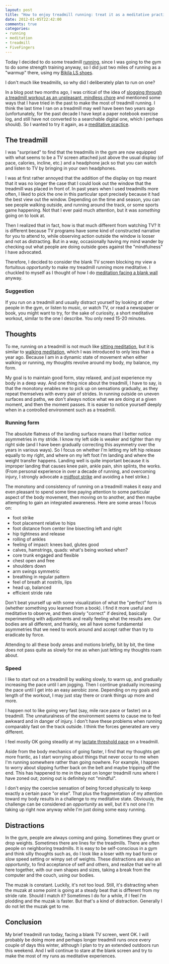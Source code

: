 ```yaml
---
layout: post
title: "How to enjoy treadmill running: treat it as a meditative practice"
date: 2012-01-05T22:42:00
comments: true
categories:
- running
- meditation
- treadmill
- FiveFingers
---
```

Today I decided to do some treadmill [running](/blog/categories/running), since I was going to the gym to do some strength training anyway, so I did just two miles of running as a "warmup" there, using my [Bikila LS shoes](/blog/2012/01/02/new-experiment-for-a-new-year-winter-running-in-vibram-fivefingers-shoes/).

I don't much like treadmills, so why did I deliberately plan to run on one?

<!--more-->

In a blog post two months ago, I was critical of the idea of [slogging through a treadmill workout as an unpleasant, mindless chore](/blog/2011/11/04/against-just-putting-in-the-time/) and mentioned some ways that I have tried in the past to make the most of treadmill running. I think the last time I ran on a treadmill may well have been two years ago (unfortunately, for the past decade I have kept a paper notebook exercise log, and still have not converted to a searchable digital one, which I perhaps should). So I wanted to try it again, as a [meditative practice](/blog/categories/meditation/).

## The treadmill

I was "surprised" to find that the treadmills in the gym are now equipped with what seems to be a TV screen attached just above the usual display (of pace, calories, incline, etc.) and a headphone jack so that you can watch and listen to TV by bringing in your own headphones.

I was at first rather annoyed that the addition of the display on top meant that it was no longer the case that I could look out the window that the treadmill was placed in front of. In past years when I used treadmills more often, I liked to pick the one in this particular spot precisely because it had the best view out the window. Depending on the time and season, you can see people walking outside, and running around the track, or some sports game happening. Not that I ever paid much attention, but it was *something* going on to look at.

Then I realized that in fact, how is that much different from watching TV? It is different because TV programs have some kind of constructed narrative for you to attend to, while observing action outside the window is looser and not as distracting. But in a way, occasionally having my mind wander by checking out what people are doing outside goes against the "mindfulness" I have advocated.

Therefore, I decided to consider the blank TV screen blocking my view a fortuitous *opportunity* to make my treadmill running more meditative. I chuckled to myself as I thought of how I do [meditation facing a blank wall](/blog/2011/09/28/staring-at-the-wall-with-nowhere-to-go/) anyway.

### Suggestion

If you run on a treadmill and usually distract yourself by looking at other people in the gym, or listen to music, or watch TV, or read a newspaper or book, you might want to try, for the sake of curiosity, a short meditative workout, similar to the one I describe. You only need 15-20 minutes.

## Thoughts

To me, running on a treadmill is not much like [sitting meditation](http://en.wikipedia.org/wiki/Zazen), but it is similar to [walking meditation](http://en.wikipedia.org/wiki/Kinhin), which I was introduced to only less than a year ago. Because I am in a dynamic state of movement when either walking or running, my thoughts revolve around my body, my balance, my form.

My goal is to maintain good form, stay relaxed, and just experience my body in a deep way. And one thing nice about the treadmill, I have to say, is that the monotony enables me to pick up on sensations gradually, as they repeat themselves with every pair of strides. In running outside on uneven surfaces and paths, we don't always notice what we are doing at a given moment, and then the moment passes. It is easier to notice yourself deeply when in a controlled environment such as a treadmill.

### Running form

The absolute flatness of the landing surface means that I better notice asymmetries in my stride. I know my left side is weaker and tighter than my right side (and I have been gradually correcting this asymmetry over the years in various ways). So I focus on whether I'm letting my left hip release equally to my right, and where on my left foot I'm landing and where the weight transfer happens. Landing well is quite important because it is improper landing that causes knee pain, ankle pain, shin splints, the works. (From personal experience in over a decade of running, and overcoming injury, I strongly advocate a [midfoot strike](http://www.chirunning.com/chi-library/article/running-with-a-midfoot-strike-vs-running-on-the-balls-of-your-feet/) and avoiding a heel strike.)

The monotony and consistency of running on a treadmill makes it easy and even pleasant to spend some time paying attention to some particular aspect of the body movement, then moving on to another, and then maybe attempting to gain an integrated awareness. Here are some areas I focus on:

- foot strike
- foot placement relative to hips
- foot distance from center line bisecting left and right
- hip tightness and release
- rolling of ankles
- feeling of impact: knees bad, glutes good
- calves, hamstrings, quads: what's being worked when?
- core trunk engaged and flexible
- chest open and free
- shoulders down
- arm swings symmetric
- breathing in regular pattern
- feel of breath at nostrils, lips
- head up, balanced
- efficient stride rate

Don't beat yourself up with some visualization of what the "perfect" form is (whether something you learned from a book). I find it more useful and meditative to observe, and then slowly "correct" if desired, basically experimenting with adjustments and really feeling what the results are. Our bodies are all different, and frankly, we all have some fundamental asymmetries that we need to work around and accept rather than try to eradicate by force.

Attending to all these body areas and motions briefly, bit by bit, the time does not pass quite as slowly for me as when just letting my thoughts roam about.

### Speed

I like to start out on a treadmill by walking slowly, to warm up, and gradually increasing the pace until I am jogging. Then I continue gradually increasing the pace until I get into an easy aerobic zone. Depending on my goals and length of the workout, I may just stay there or crank things up more and more.

I happen not to like going very fast (say, mile race pace or faster) on a treadmill. The unnaturalness of the environment seems to cause me to feel awkward and in danger of injury. I don't have these problems when running comparably fast on the track outside. I think the forces generated are very different.

I feel mostly OK going steadily at my [lactate threshold pace](http://runningtimes.com/Article.aspx?ArticleID=7479) on a treadmill.

Aside from the body mechanics of going faster, I find that my thoughts get more frantic, as I start worrying about things that never occur to me when I'm running somewhere rather than going nowhere. For example, I happen to worry about slipping further back on the belt and maybe tripping off the end. This has happened to me in the past on longer treadmill runs where I have zoned out; zoning out is definitely not "mindful".

I don't enjoy the coercive sensation of being forced physically to keep exactly a certain pace "or else". That plus the fragmentation of my attention toward my body results in a challenge to my meditative state. Obviously, the challenge can be considered an *opportunity* as well, but it's not one I'm taking up right now anyway while I'm just doing some easy running.

## Distractions

In the gym, people are always coming and going. Sometimes they grunt or drop weights. Sometimes there are lines for the treadmills. There are often people on neighboring treadmills. It is easy to be self-conscious in a gym and think silly thoughts such as, do I look like a loser with my bad form or slow speed setting or wimpy set of weights. These distractions are also an *opportunity*, to find acceptance of self and others, and realize that we're all here together, with our own shapes and sizes, taking a break from the computer and the couch, using our bodies.

The muzak is constant. Luckily, it's not too loud. Still, it's distracting when the muzak at some point is going at a steady beat that is different from my stride rate. Should I match it? Sometimes I do for a while, if I feel I'm plodding and the muzak is faster. But that's a kind of distraction. Generally I do not let the muzak get to me.

## Conclusion

My brief treadmill run today, facing a blank TV screen, went OK. I will probably be doing more and perhaps longer treadmill runs once every couple of days this winter, although I plan to try an extended outdoors run this weekend. And I will continue to stare at the blank screen and try to make the most of my runs as meditative experiences.
